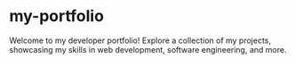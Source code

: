 # my-portfolio
Welcome to my developer portfolio! Explore a collection of my projects, showcasing my skills in web development, software engineering, and more.

